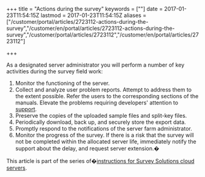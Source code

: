 ﻿+++
title = "Actions during the survey"
keywords = [""]
date = 2017-01-23T11:54:15Z
lastmod = 2017-01-23T11:54:15Z
aliases = ["/customer/portal/articles/2723112-actions-during-the-survey","/customer/en/portal/articles/2723112-actions-during-the-survey","/customer/portal/articles/2723112","/customer/en/portal/articles/2723112"]

+++

As a designated server administrator you will perform a number of key
activities during the survey field work:

1. Monitor the functioning of the server.
2. Collect and analyze user problem reports. Attempt to address them to
    the extent possible. Refer the users to the corresponding sections
    of the manuals. Elevate the problems requiring developers' attention
    to [support](/email-us).
3. Preserve the copies of the uploaded sample files and split-key
    files.
4. Periodically download, back up, and securely store the export data.
5. Promptly respond to the notifications of the server farm
    administrator.
6. Monitor the progress of the survey. If there is a risk that the
    survey will not be completed within the allocated server life,
    immediately notify the support about the delay, and request server
    extension.�

This article is part of the series of�[instructions for Survey Solutions
cloud servers](/faq/cloud-server-instructions).

